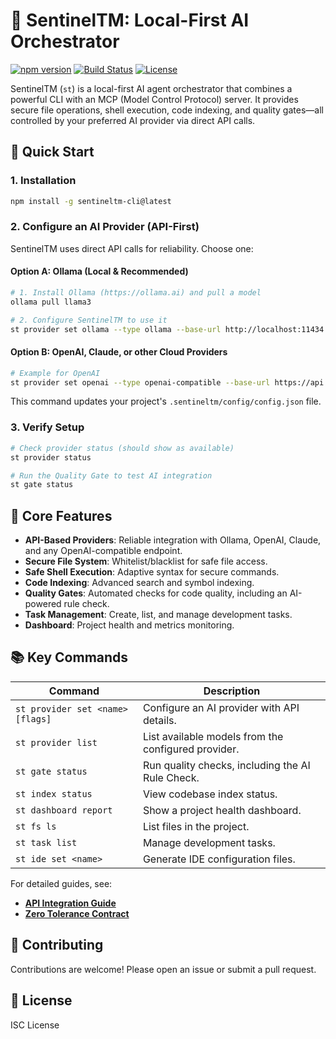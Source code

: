 # 🤖 SentinelTM: Local-First AI Orchestrator

[![npm version](https://img.shields.io/npm/v/sentineltm-cli)](https://www.npmjs.com/package/sentineltm-cli) [![Build Status](https://img.shields.io/badge/build-passing-brightgreen)](https://github.com/Amin-Azmoodehh/Sentinel) [![License](https://img.shields.io/badge/license-ISC-green)](https://github.com/Amin-Azmoodehh/Sentinel)

SentinelTM (`st`) is a local-first AI agent orchestrator that combines a powerful CLI with an MCP (Model Control Protocol) server. It provides secure file operations, shell execution, code indexing, and quality gates—all controlled by your preferred AI provider via direct API calls.

## 🚀 Quick Start

### 1. Installation

```bash
npm install -g sentineltm-cli@latest
```

### 2. Configure an AI Provider (API-First)

SentinelTM uses direct API calls for reliability. Choose one:

#### Option A: Ollama (Local & Recommended)

```bash
# 1. Install Ollama (https://ollama.ai) and pull a model
ollama pull llama3

# 2. Configure SentinelTM to use it
st provider set ollama --type ollama --base-url http://localhost:11434 --model llama3
```

#### Option B: OpenAI, Claude, or other Cloud Providers

```bash
# Example for OpenAI
st provider set openai --type openai-compatible --base-url https://api.openai.com --api-key sk-YOUR_KEY --model gpt-3.5-turbo
```

This command updates your project's `.sentineltm/config/config.json` file.

### 3. Verify Setup

```bash
# Check provider status (should show as available)
st provider status

# Run the Quality Gate to test AI integration
st gate status
```

## 🎯 Core Features

- **API-Based Providers**: Reliable integration with Ollama, OpenAI, Claude, and any OpenAI-compatible endpoint.
- **Secure File System**: Whitelist/blacklist for safe file access.
- **Safe Shell Execution**: Adaptive syntax for secure commands.
- **Code Indexing**: Advanced search and symbol indexing.
- **Quality Gates**: Automated checks for code quality, including an AI-powered rule check.
- **Task Management**: Create, list, and manage development tasks.
- **Dashboard**: Project health and metrics monitoring.

## 📚 Key Commands

| Command | Description |
|---|---|
| `st provider set <name> [flags]` | Configure an AI provider with API details. |
| `st provider list` | List available models from the configured provider. |
| `st gate status` | Run quality checks, including the AI Rule Check. |
| `st index status` | View codebase index status. |
| `st dashboard report` | Show a project health dashboard. |
| `st fs ls` | List files in the project. |
| `st task list` | Manage development tasks. |
| `st ide set <name>` | Generate IDE configuration files. |

For detailed guides, see:
- [**API Integration Guide**](./API_INTEGRATION.md)
- [**Zero Tolerance Contract**](./ZERO_TOLERANCE_CONTRACT.md)

## 🤝 Contributing

Contributions are welcome! Please open an issue or submit a pull request.

## 📄 License

ISC License
